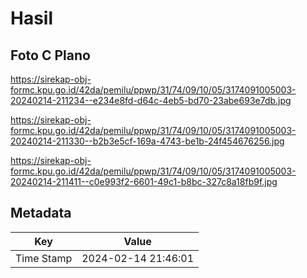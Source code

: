 # Hasil

## Foto C Plano

https://sirekap-obj-formc.kpu.go.id/42da/pemilu/ppwp/31/74/09/10/05/3174091005003-20240214-211234--e234e8fd-d64c-4eb5-bd70-23abe693e7db.jpg

https://sirekap-obj-formc.kpu.go.id/42da/pemilu/ppwp/31/74/09/10/05/3174091005003-20240214-211330--b2b3e5cf-169a-4743-be1b-24f454676256.jpg

https://sirekap-obj-formc.kpu.go.id/42da/pemilu/ppwp/31/74/09/10/05/3174091005003-20240214-211411--c0e993f2-6601-49c1-b8bc-327c8a18fb9f.jpg


## Metadata

| Key        | Value               |
| ---------- | ------------------- |
| Time Stamp | 2024-02-14 21:46:01 |



